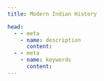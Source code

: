 ```yaml
---
title: Modern Indian History

head:
  - - meta
    - name: description
      content:
  - - meta
    - name: keywords
      content:
---
```


<div  font-serif      text-base	 text-justify font-medium hyphens-none leading-normal    tracking-wide subpixel-antialiased>








</div>
